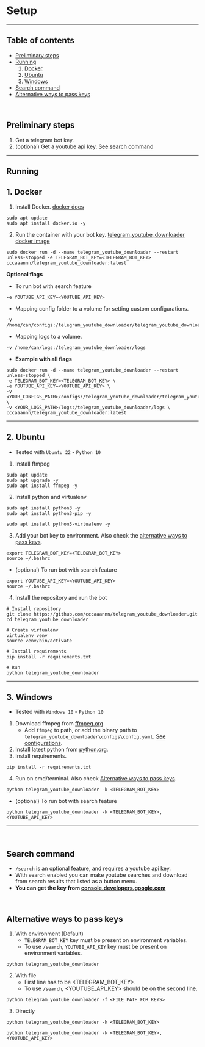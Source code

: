 # Setup

--- 

## Table of contents
- [Preliminary steps](#preliminary-steps)
- [Running](#running)
    1. [Docker](#1-docker)
    2. [Ubuntu](#2-ubuntu)
    3. [Windows](#3-windows)
- [Search command](#search-command)
- [Alternative ways to pass keys](#alternative-ways-to-pass-keys)

<br>

## **Preliminary steps**
1. Get a telegram bot key.
2. (optional) Get a youtube api key. [See search command](#Search-command)

---

## **Running**

## 1. Docker
1. Install Docker. [docker docs](https://docs.docker.com/engine/install/ubuntu/)
```shell
sudo apt update
sudo apt install docker.io -y
```
2. Run the container with your bot key. [telegram_youtube_downloader docker image](https://hub.docker.com/r/cccaaannn/telegram_youtube_downloader)
```shell
sudo docker run -d --name telegram_youtube_downloader --restart unless-stopped -e TELEGRAM_BOT_KEY=<TELEGRAM_BOT_KEY> cccaaannn/telegram_youtube_downloader:latest
```

**Optional flags**

- To run bot with search feature
```shell
-e YOUTUBE_API_KEY=<YOUTUBE_API_KEY>
```
- Mapping config folder to a volume for setting custom configurations.
```shell
-v /home/can/configs:/telegram_youtube_downloader/telegram_youtube_downloader/configs
```
- Mapping logs to a volume.
```shell
-v /home/can/logs:/telegram_youtube_downloader/logs
```
- **Example with all flags**
```shell
sudo docker run -d --name telegram_youtube_downloader --restart unless-stopped \
-e TELEGRAM_BOT_KEY=<TELEGRAM_BOT_KEY> \
-e YOUTUBE_API_KEY=<YOUTUBE_API_KEY> \
-v <YOUR_CONFIGS_PATH>/configs:/telegram_youtube_downloader/telegram_youtube_downloader/configs \
-v <YOUR_LOGS_PATH>/logs:/telegram_youtube_downloader/logs \
cccaaannn/telegram_youtube_downloader:latest
```

---

## 2. Ubuntu
- Tested with `Ubuntu 22` - `Python 10`
1. Install ffmpeg
```shell
sudo apt update
sudo apt upgrade -y
sudo apt install ffmpeg -y
```
2. Install python and virtualenv
```shell
sudo apt install python3 -y
sudo apt install python3-pip -y

sudo apt install python3-virtualenv -y
```
3. Add your bot key to environment. Also check the [alternative ways to pass keys](#Alternative-ways-to-pass-keys).
```shell
export TELEGRAM_BOT_KEY=<TELEGRAM_BOT_KEY>
source ~/.bashrc
```
- (optional) To run bot with search feature
```shell
export YOUTUBE_API_KEY=<YOUTUBE_API_KEY>
source ~/.bashrc
```
4. Install the repository and run the bot 
```shell
# Install repository
git clone https://github.com/cccaaannn/telegram_youtube_downloader.git
cd telegram_youtube_downloader

# Create virtualenv
virtualenv venv
source venv/bin/activate

# Install requirements
pip install -r requirements.txt

# Run
python telegram_youtube_downloader
```

---

## 3. Windows
- Tested with `Windows 10` - `Python 10`
1. Download ffmpeg from [ffmpeg.org](https://ffmpeg.org/).
    - Add `ffmpeg` to path, or add the binary path to `telegram_youtube_downloader\configs\config.yaml`. [See configurations](https://github.com/cccaaannn/telegram_youtube_downloader/blob/master/docs/CONFIGURATIONS.md).
2. Install latest python from [python.org](https://www.python.org/downloads/).
3. Install requirements.
```shell
pip install -r requirements.txt
```
4. Run on cmd/terminal. Also check [Alternative ways to pass keys](#Alternative-ways-to-pass-keys).

```shell
python telegram_youtube_downloader -k <TELEGRAM_BOT_KEY>
```
- (optional) To run bot with search feature
```shell
python telegram_youtube_downloader -k <TELEGRAM_BOT_KEY>,<YOUTUBE_API_KEY>
```

---

<br>

## **Search command**
- `/search` is an optional feature, and requires a youtube api key.
- With search enabled you can make youtube searches and download from search results that listed as a button menu. 
- **You can get the key from [console.developers.google.com](https://console.developers.google.com/)**

<br/>

## **Alternative ways to pass keys**
1. With environment (Default)
    - `TELEGRAM_BOT_KEY` key must be present on environment variables.
    - To use `/search`, `YOUTUBE_API_KEY` key must be present on environment variables.
```shell
python telegram_youtube_downloader
```
2. With file
    - First line has to be <TELEGRAM_BOT_KEY>.
    - To use `/search`, <YOUTUBE_API_KEY> should be on the second line.
```shell
python telegram_youtube_downloader -f <FILE_PATH_FOR_KEYS>
```
3. Directly
```shell
python telegram_youtube_downloader -k <TELEGRAM_BOT_KEY>
```
```shell
python telegram_youtube_downloader -k <TELEGRAM_BOT_KEY>,<YOUTUBE_API_KEY>
```